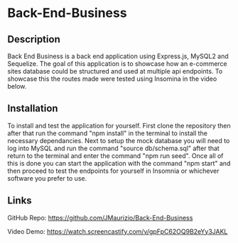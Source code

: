 # Back-End-Business

## Description

Back End Business is a back end application using Express.js, MySQL2 and Sequelize.  The goal of this application is to showcase how an e-commerce sites database could be structured and used at multiple api endpoints.  To showcase this the routes made were tested using Insomina in the video below.

## Installation

To install and test the application for yourself.  First clone the repository then after that run the command "npm install" in the terminal to install the necessary dependancies.  Next to setup the mock database you will need to log into MySQL and run the command "source db/schema.sql" after that return to the terminal and enter the command "npm run seed".  Once all of this is done you can start the application with the command "npm start" and then proceed to test the endpoints for yourself in Insomnia or whichever software you prefer to use.

## Links

GitHub Repo: https://github.com/JMaurizio/Back-End-Business

Video Demo: https://watch.screencastify.com/v/gpFpC62OQ9B2eYy3JAKL

